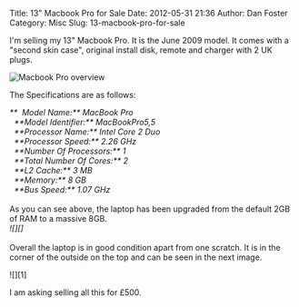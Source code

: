 Title: 13" Macbook Pro for Sale
Date: 2012-05-31 21:36
Author: Dan Foster
Category: Misc
Slug: 13-macbook-pro-for-sale
 
I'm selling my 13" Macbook Pro. It is the June 2009 model. It comes with
a "second skin case", original install disk, remote and charger with 2
UK plugs.

![Macbook Pro overview][]

The Specifications are as follows:

<address>
**  Model Name:** MacBook Pro

</address>
<address>
  **Model Identifier:** MacBookPro5,5

</address>
<address>
  **Processor Name:** Intel Core 2 Duo

</address>
<address>
  **Processor Speed:** 2.26 GHz

</address>
<address>
  **Number Of Processors:** 1

</address>
<address>
  **Total Number Of Cores:** 2

</address>
<address>
  **L2 Cache:** 3 MB

</address>
<address>
  **Memory:** 8 GB

</address>
<address>
  **Bus Speed:** 1.07 GHz

</address>
<address>
 

</address>
As you can see above, the laptop has been upgraded from the default 2GB
of RAM to a massive 8GB.

<address>
![][]

</address>
<address>
 

</address>
Overall the laptop is in good condition apart from one scratch. It is in
the corner of the outside on the top and can be seen in the next image.

![][1]

I am asking selling all this for £500.

<address>
 

</address>

  [Macbook Pro overview]: https://lh4.googleusercontent.com/-29Qww4Np49Q/T8Ufk-qBnZI/AAAAAAAABWw/5SWzuyPC4z0/s855/20120529_201157.jpg
